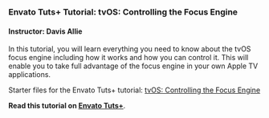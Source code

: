 ### Envato Tuts+ Tutorial: tvOS: Controlling the Focus Engine

#### Instructor: Davis Allie

In this tutorial, you will learn everything you need to know about the tvOS focus engine including how it works and how you can control it. This will enable you to take full advantage of the focus engine in your own Apple TV applications.

Starter files for the Envato Tuts+ tutorial: [tvOS: Controlling the Focus Engine](http://code.tutsplus.com/tutorials/tvos-controlling-the-focus-engine--cms-26572)

**Read this tutorial on [Envato Tuts+](https://code.tutsplus.com)**.
